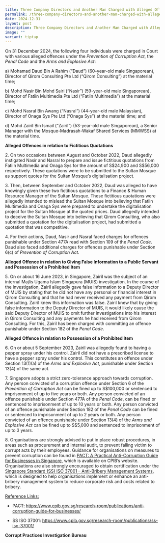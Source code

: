 ```yaml
---
title: Three Company Directors and Another Man Charged with Alleged Offences
permalink: /three-company-directors-and-another-man-charged-with-alleged-offences/
date: 2024-12-31
layout: post
description: Three Company Directors and Another Man Charged with Alleged Offences
image: ""
variant: tiptap
---
```

<p>On 31 December 2024, the following four individuals were charged in Court
with various alleged offences under the <em>Prevention of Corruption Act</em>,
the <em>Penal Code</em> and the <em>Arms and Explosive Act</em>:</p>
<p>a) Mohamad Daud Bin A Rahim (“Daud”) (60-year-old male Singaporean), Director
of Qirom Consulting Pte Ltd (“Qirom Consulting”) at the material time;</p>
<p>b) Mohd Nasir Bin Mohd Sairi (“Nasir”) (59-year-old male Singaporean),
Director of Fatiin Multimedia Pte Ltd (“Fatiin Multimedia”) at the material
time;</p>
<p>c) Mohd Nasral Bin Awang (“Nasral”) (44-year-old male Malaysian), Director
of Onaga Sys Pte Ltd (“Onaga Sys”) at the material time; and</p>
<p>d) Mohd Zairil Bin Ismail (“Zairil”) (53-year-old male Singaporean), a
Senior Manager with the Mosque-Madrasah-Wakaf Shared Services (MMWSS) at
the material time.</p>
<p><strong>Alleged Offences in relation to Fictitious Quotations</strong>
</p>
<p>2. On two occasions between August and October 2022, Daud allegedly instigated
Nasir and Nasral to prepare and issue fictitious quotations from Fatiin
Multimedia and Onaga Sys for the amount of S$24,900 and S$56,000 respectively.
These quotations were to be submitted to the Sultan Mosque as support quotes
for the Sultan Mosque’s digitalisation project.</p>
<p>3. Then, between September and October 2022, Daud was alleged to have
knowingly given these two fictitious quotations to a Finance &amp; Human
Resource Manager of the Sultan Mosque. These fictitious quotations were
allegedly intended to mislead the Sultan Mosque into believing that Fatiin
Multimedia and Onaga Sys were prepared to undertake the digitalisation
project for the Sultan Mosque at the quoted prices. Daud allegedly intended
to deceive the Sultan Mosque into believing that Qirom Consulting, who
also submitted a quotation for the digitalisation project, had submitted
a quotation that was competitive.</p>
<p>4. For their actions, Daud, Nasir and Nasral faced charges for offences
punishable under Section 477A read with Section 109 of the <em>Penal Code</em>.
Daud also faced additional charges for offences punishable under Section
6(c) of <em>Prevention of Corruption Act</em>.</p>
<p><strong>Alleged Offence in relation to Giving False Information to a Public Servant and Possession of a Prohibited Item</strong>
</p>
<p>5. On or about 16 June 2023, in Singapore, Zairil was the subject of an
internal Majlis Ugama Islam Singapura (MUIS) investigation. In the course
of the investigation, Zairil allegedly gave false information to a Deputy
Director of MUIS by stating that he did not have any personal or financial
interest in Qirom Consulting and that he had never received any payment
from Qirom Consulting. Zairil knew this information was false. Zairil knew
that by giving false information to the Deputy Director of MUIS, it would
likely cause the said Deputy Director of MUIS to omit further investigations
into his interest in Qirom Consulting and any payments he had received
from Qirom Consulting. For this, Zairil has been charged with committing
an offence punishable under Section 182 of the <em>Penal Code</em>.</p>
<p><strong>Alleged Offence in relation to Possession of a Prohibited Item</strong>
</p>
<p>6. On or about 5 September 2023, Zairil was allegedly found to having
a pepper spray under his control. Zairil did not have a prescribed license
to have a pepper spray under his control. This constitutes an offence under
Section 13(1)(a) of the <em>Arms and Explosive Act</em>, punishable under
Section 13(4) of the same act.</p>
<p>7. Singapore adopts a strict zero-tolerance approach towards corruption.
Any person convicted of a corruption offence under Section 6 of the <em>Prevention of Corruption Act </em>can
be fined up to S$100,000 or sentenced to imprisonment of up to five years
or both. Any person convicted of an offence punishable under Section 477A
of the <em>Penal Code</em>, can be fined or sentenced to imprisonment of
up to 10 years or both. Any person convicted of an offence punishable under
Section 182 of the <em>Penal Code</em> can be fined or sentenced to imprisonment
of up to 2 years or both. Any person convicted of an offence punishable
under Section 13(4) of the <em>Arms and Explosive Act</em> can be fined up
to S$5,000 and sentenced to imprisonment of up to 3 years.</p>
<p>8. Organisations are strongly advised to put in place robust procedures,
in areas such as procurement and internal audit, to prevent falling victim
to corrupt acts by their employees. Guidance for organisations on measures
to prevent corruption can be found in <a href="https://www.cpib.gov.sg/research-room/publications/anti-corruption-guide-for-businesses/" rel="noopener nofollow" target="_blank">PACT: A Practical Anti-Corruption Guide for Businesses in Singapore</a>,
which is available on CPIB’s website. Organisations are also strongly encouraged
to obtain certification under the <a href="https://www.cpib.gov.sg/research-room/publications/ss-iso-37001/" rel="noopener nofollow" target="_blank">Singapore Standard (SS) ISO 37001 – Anti-Bribery Management Systems</a>,
which is designed to help organisations implement or enhance an anti-bribery
management system to reduce corporate risk and costs related to bribery.</p>
<p><u>Reference Links:</u>
</p>
<ul data-tight="true" class="tight">
<li>
<p>PACT: <a href="https://www.cpib.gov.sg/research-room/publications/anti-corruption-guide-for-businesses/" rel="noopener noreferrer nofollow" target="_blank">https://www.cpib.gov.sg/research-room/publications/anti-corruption-guide-for-businesses/</a>
</p>
<p></p>
</li>
<li>
<p>SS ISO 37001: <a href="https://www.cpib.gov.sg/research-room/publications/ss-iso-37001/" rel="noopener noreferrer nofollow" target="_blank">https://www.cpib.gov.sg/research-room/publications/ss-iso-37001/</a>
</p>
</li>
</ul>
<p><strong>Corrupt Practices Investigation Bureau</strong>
</p>